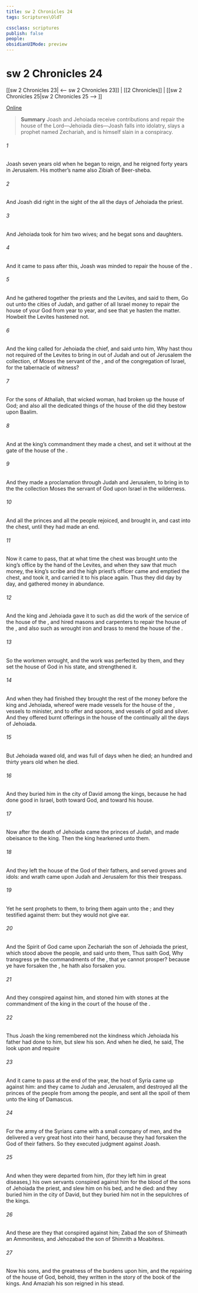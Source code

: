 ```yaml
---
title: sw 2 Chronicles 24
tags: Scriptures\OldT

cssclass: scriptures
publish: false
people:
obsidianUIMode: preview
---
```


# sw 2 Chronicles 24
[[sw 2 Chronicles 23| <-- sw 2 Chronicles 23]] | [[2 Chronicles]] | [[sw 2 Chronicles 25|sw 2 Chronicles 25 --> ]]

[Online](https://churchofjesuschrist.org/study/scriptures/ot/2-chr/24?lang=eng)

> __Summary__
Joash and Jehoiada receive contributions and repair the house of the Lord—Jehoiada dies—Joash falls into idolatry, slays a prophet named Zechariah, and is himself slain in a conspiracy.

###### 1 
Joash  seven years old when he began to reign, and he reigned forty years in Jerusalem. His mother’s name also  Zibiah of Beer-sheba.

###### 2 
And Joash did  right in the sight of the  all the days of Jehoiada the priest.

###### 3 
And Jehoiada took for him two wives; and he begat sons and daughters.

###### 4 
And it came to pass after this,  Joash was minded to repair the house of the .

###### 5 
And he gathered together the priests and the Levites, and said to them, Go out unto the cities of Judah, and gather of all Israel money to repair the house of your God from year to year, and see that ye hasten the matter. Howbeit the Levites hastened  not.

###### 6 
And the king called for Jehoiada the chief, and said unto him, Why hast thou not required of the Levites to bring in out of Judah and out of Jerusalem the collection,  of Moses the servant of the , and of the congregation of Israel, for the tabernacle of witness?

###### 7 
For the sons of Athaliah, that wicked woman, had broken up the house of God; and also all the dedicated things of the house of the  did they bestow upon Baalim.

###### 8 
And at the king’s commandment they made a chest, and set it without at the gate of the house of the .

###### 9 
And they made a proclamation through Judah and Jerusalem, to bring in to the  the collection  Moses the servant of God  upon Israel in the wilderness.

###### 10 
And all the princes and all the people rejoiced, and brought in, and cast into the chest, until they had made an end.

###### 11 
Now it came to pass, that at what time the chest was brought unto the king’s office by the hand of the Levites, and when they saw that  much money, the king’s scribe and the high priest’s officer came and emptied the chest, and took it, and carried it to his place again. Thus they did day by day, and gathered money in abundance.

###### 12 
And the king and Jehoiada gave it to such as did the work of the service of the house of the , and hired masons and carpenters to repair the house of the , and also such as wrought iron and brass to mend the house of the .

###### 13 
So the workmen wrought, and the work was perfected by them, and they set the house of God in his state, and strengthened it.

###### 14 
And when they had finished  they brought the rest of the money before the king and Jehoiada, whereof were made vessels for the house of the ,  vessels to minister, and to offer  and spoons, and vessels of gold and silver. And they offered burnt offerings in the house of the  continually all the days of Jehoiada.

###### 15 
But Jehoiada waxed old, and was full of days when he died; an hundred and thirty years old  when he died.

###### 16 
And they buried him in the city of David among the kings, because he had done good in Israel, both toward God, and toward his house.

###### 17 
Now after the death of Jehoiada came the princes of Judah, and made obeisance to the king. Then the king hearkened unto them.

###### 18 
And they left the house of the  God of their fathers, and served groves and idols: and wrath came upon Judah and Jerusalem for this their trespass.

###### 19 
Yet he sent prophets to them, to bring them again unto the ; and they testified against them: but they would not give ear.

###### 20 
And the Spirit of God came upon Zechariah the son of Jehoiada the priest, which stood above the people, and said unto them, Thus saith God, Why transgress ye the commandments of the , that ye cannot prosper? because ye have forsaken the , he hath also forsaken you.

###### 21 
And they conspired against him, and stoned him with stones at the commandment of the king in the court of the house of the .

###### 22 
Thus Joash the king remembered not the kindness which Jehoiada his father had done to him, but slew his son. And when he died, he said, The  look upon  and require 

###### 23 
And it came to pass at the end of the year,  the host of Syria came up against him: and they came to Judah and Jerusalem, and destroyed all the princes of the people from among the people, and sent all the spoil of them unto the king of Damascus.

###### 24 
For the army of the Syrians came with a small company of men, and the  delivered a very great host into their hand, because they had forsaken the  God of their fathers. So they executed judgment against Joash.

###### 25 
And when they were departed from him, (for they left him in great diseases,) his own servants conspired against him for the blood of the sons of Jehoiada the priest, and slew him on his bed, and he died: and they buried him in the city of David, but they buried him not in the sepulchres of the kings.

###### 26 
And these are they that conspired against him; Zabad the son of Shimeath an Ammonitess, and Jehozabad the son of Shimrith a Moabitess.

###### 27 
Now  his sons, and the greatness of the burdens  upon him, and the repairing of the house of God, behold, they  written in the story of the book of the kings. And Amaziah his son reigned in his stead.

